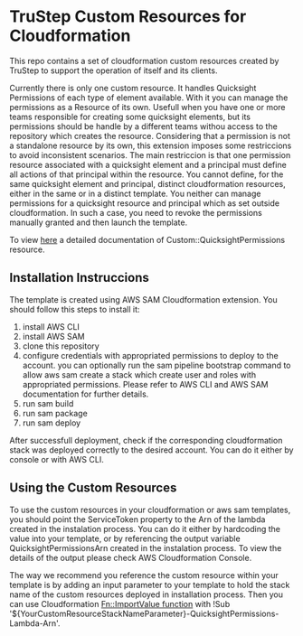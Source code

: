 <!-- markdownlint-disable MD033 -->
# TruStep Custom Resources for Cloudformation

This repo contains a set of cloudformation custom resources created by TruStep to support the operation of itself and its clients.

Currently there is only one custom resource.
It handles Quicksight Permissions of each type of element available.
With it you can manage the permissions as a Resource of its own.
Usefull when you have one or more teams responsible for creating some quicksight elements, but its permissions should be handle by a different teams withou access to the repository which creates the resource.
Considering that a permission is not a standalone resource by its own, this extension imposes some restriccions to avoid inconsistent scenarios. The main restriccion is that one permission resource associated with a quicksight element and a principal must define all actions of that principal within the resource. You cannot define, for the same quicksight element and principal, distinct cloudformation resources, either in the same or in a distinct template. You neither can manage permissions for a quicksight resource and principal which as set outside cloudformation. In such a case, you need to revoke the permissions manually granted and then launch the template.

To view [here](custom-resource-quicksight-permissions.md) a detailed documentation of Custom::QuicksightPermissions resource.

## Installation Instruccions

The template is created using AWS SAM Cloudformation extension. You should follow this steps to install it:

1. install AWS CLI
2. install AWS SAM
3. clone this repository
4. configure credentials with appropriated permissions to deploy to the account. you can optionally run the sam pipeline bootstrap command to allow aws sam create a stack which create user and roles with appropriated permissions. Please refer to AWS CLI and AWS SAM documentation for further details.
5. run sam build
6. run sam package
7. run sam deploy

After successfull deployment, check if the corresponding cloudformation stack was deployed correctly to the desired account. You can do it either by console or with AWS CLI.

## Using the Custom Resources

To use the custom resources in your cloudformation or aws sam templates, you should point the ServiceToken property to the Arn of the lambda created in the instalation process. You can do it either by hardcoding the value into your template, or by referencing the output variable QuicksightPermissionsArn created in the instalation process. To view the details of the output please check AWS Cloudformation Console.

The way we recommend you reference the custom resource within your template is by adding an input parameter to your template to hold the stack name of the custom resources deployed in installation process. Then you can use Cloudformation [Fn::ImportValue function](https://docs.aws.amazon.com/AWSCloudFormation/latest/UserGuide/intrinsic-function-reference-importvalue.html) with !Sub '${YourCustomResourceStackNameParameter}-QuicksightPermissions-Lambda-Arn'.

